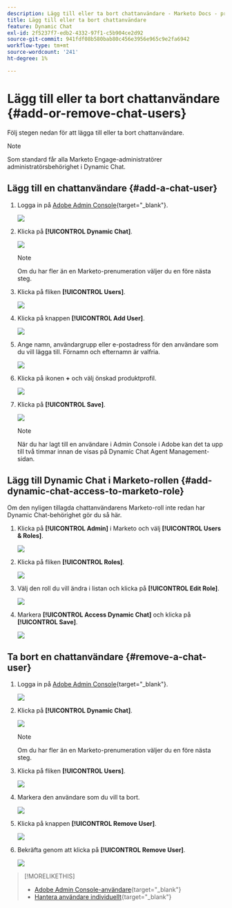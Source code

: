 ```yaml
---
description: Lägg till eller ta bort chattanvändare - Marketo Docs - produktdokumentation
title: Lägg till eller ta bort chattanvändare
feature: Dynamic Chat
exl-id: 2f5237f7-edb2-4332-97f1-c5b904ce2d92
source-git-commit: 941fdf08b580bab80c456e3956e965c9e2fa6942
workflow-type: tm+mt
source-wordcount: '241'
ht-degree: 1%

---
```


# Lägg till eller ta bort chattanvändare {#add-or-remove-chat-users}

Följ stegen nedan för att lägga till eller ta bort chattanvändare.

>[!NOTE]
>
>Som standard får alla Marketo Engage-administratörer administratörsbehörighet i Dynamic Chat.

## Lägg till en chattanvändare {#add-a-chat-user}

1. Logga in på [Adobe Admin Console](https://adminconsole.adobe.com/){target="_blank"}.

   ![](assets/add-or-remove-chat-users-1.png)

1. Klicka på **[!UICONTROL Dynamic Chat]**.

   ![](assets/add-or-remove-chat-users-2.png)

   >[!NOTE]
   >
   >Om du har fler än en Marketo-prenumeration väljer du en före nästa steg.

1. Klicka på fliken **[!UICONTROL Users]**.

   ![](assets/add-or-remove-chat-users-3.png)

1. Klicka på knappen **[!UICONTROL Add User]**.

   ![](assets/add-or-remove-chat-users-4.png)

1. Ange namn, användargrupp eller e-postadress för den användare som du vill lägga till. Förnamn och efternamn är valfria.

   ![](assets/add-or-remove-chat-users-5.png)

1. Klicka på ikonen **+** och välj önskad produktprofil.

   ![](assets/add-or-remove-chat-users-6.png)

1. Klicka på **[!UICONTROL Save]**.

   ![](assets/add-or-remove-chat-users-7.png)

   >[!NOTE]
   >
   >När du har lagt till en användare i Admin Console i Adobe kan det ta upp till två timmar innan de visas på Dynamic Chat Agent Management-sidan.

## Lägg till Dynamic Chat i Marketo-rollen {#add-dynamic-chat-access-to-marketo-role}

Om den nyligen tillagda chattanvändarens Marketo-roll inte redan har Dynamic Chat-behörighet gör du så här.

1. Klicka på **[!UICONTROL Admin]** i Marketo och välj **[!UICONTROL Users & Roles]**.

   ![](assets/add-or-remove-chat-users-8.png)

1. Klicka på fliken **[!UICONTROL Roles]**.

   ![](assets/add-or-remove-chat-users-9.png)

1. Välj den roll du vill ändra i listan och klicka på **[!UICONTROL Edit Role]**.

   ![](assets/add-or-remove-chat-users-10.png)

1. Markera **[!UICONTROL Access Dynamic Chat]** och klicka på **[!UICONTROL Save]**.

   ![](assets/add-or-remove-chat-users-11.png)

## Ta bort en chattanvändare {#remove-a-chat-user}

1. Logga in på [Adobe Admin Console](https://adminconsole.adobe.com/){target="_blank"}.

   ![](assets/add-or-remove-chat-users-12.png)

1. Klicka på **[!UICONTROL Dynamic Chat]**.

   ![](assets/add-or-remove-chat-users-13.png)

   >[!NOTE]
   >
   >Om du har fler än en Marketo-prenumeration väljer du en före nästa steg.

1. Klicka på fliken **[!UICONTROL Users]**.

   ![](assets/add-or-remove-chat-users-14.png)

1. Markera den användare som du vill ta bort.

   ![](assets/add-or-remove-chat-users-15.png)

1. Klicka på knappen **[!UICONTROL Remove User]**.

   ![](assets/add-or-remove-chat-users-16.png)

1. Bekräfta genom att klicka på **[!UICONTROL Remove User]**.

   ![](assets/add-or-remove-chat-users-17.png)

>[!MORELIKETHIS]
>
>* [Adobe Admin Console-användare](https://helpx.adobe.com/enterprise/using/users.html){target="_blank"}
>* [Hantera användare individuellt](https://helpx.adobe.com/enterprise/using/manage-users-individually.html){target="_blank"}
